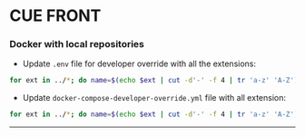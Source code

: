 CUE FRONT
==========

### Docker with local repositories
- Update `.env` file for developer override with all the extensions:

```bash
for ext in ../*; do name=$(echo $ext | cut -d'-' -f 4 | tr 'a-z' 'A-Z'); [ "$name" != "" ] && echo "EXTENSION_${name}_PATH=${ext}" >> .env ; done;
```

- Update `docker-compose-developer-override.yml` file with all extension:

```bash
for ext in ../*; do name=$(echo $ext | cut -d'-' -f 4 | tr 'a-z' 'A-Z'); [ "$name" != "" ] && echo "- \${EXTENSION_${name}_PATH}:/srv/$(echo $ext | cut -d'/' -f 2)/:ro" ; done;
```


----------


<!--stackedit_data:
eyJoaXN0b3J5IjpbMTA2MjE3Mzk5MV19
-->